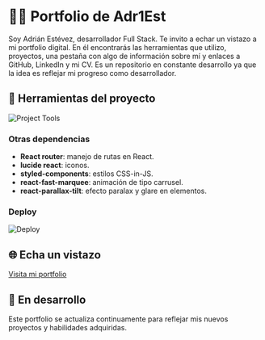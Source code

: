 # 👨‍💻 Portfolio de Adr1Est 
Soy Adrián Estévez, desarrollador Full Stack.
Te invito a echar un vistazo a mi portfolio digital. En él encontrarás las herramientas que utilizo, proyectos, una pestaña con algo de información sobre mí y enlaces a GitHub, LinkedIn y mi CV.
Es un repositorio en constante desarrollo ya que la idea es reflejar mi progreso como desarrollador.

## 🔧 Herramientas del proyecto
![Project Tools](https://go-skill-icons.vercel.app/api/icons?i=vite,react,typescript,css,nodejs,npm,tailwind,framer,git,github)

### Otras dependencias
- **React router**: manejo de rutas en React.
- **lucide react**: iconos.
- **styled-components**: estilos CSS-in-JS.
- **react-fast-marquee**: animación de tipo carrusel.
- **react-parallax-tilt**: efecto paralax y glare en elementos.

### Deploy
![Deploy](https://go-skill-icons.vercel.app/api/icons?i=vercel)

## 🌐 Echa un vistazo
[Visita mi portfolio](https://adr1est-portfolio.vercel.app/) 

## 🔄 En desarrollo
Este portfolio se actualiza continuamente para reflejar mis nuevos proyectos y habilidades adquiridas.
